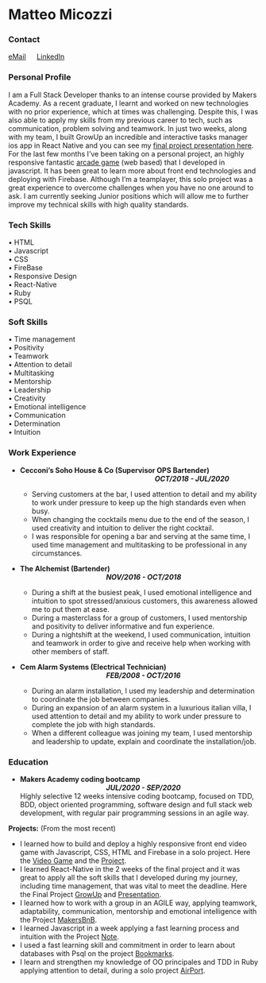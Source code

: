 # Matteo Micozzi
### Contact
[eMail](mailto:micozzimatteo@yahoo.it?subject=[GitHub]) &emsp; [LinkedIn](https://www.linkedin.com/in/matteo-micozzi-31947873/)
### Personal Profile

I am a Full Stack Developer thanks to an intense course provided by Makers Academy. As a recent graduate, I learnt and worked on new technologies with no prior experience, which at times was challenging. Despite this, I was also able to apply my skills from my previous career to tech, such as communication, problem solving and teamwork. In just two weeks, along with my team, I built GrowUp an incredible and interactive tasks manager ios app in React Native and you can see my [final project presentation here](https://www.youtube.com/watch?v=YatQ7l54Xjc).  
For the last few months I’ve been taking on a personal project, an highly responsive fantastic [arcade game](https://matteo-games.web.app) (web based) that I developed in javascript. It has been great to learn more about front end technologies and deploying with Firebase. Although I’m a teamplayer, this solo project was a great experience to overcome challenges when you have no one around to ask. I am currently seeking Junior positions which will allow me to further improve my technical skills with high quality standards.

### Tech Skills

• HTML  
• Javascript  
• CSS  
• FireBase  
• Responsive Design  
• React-Native  
• Ruby  
• PSQL  


### Soft Skills

• Time management  
• Positivity  
• Teamwork  
• Attention to detail  
• Multitasking  
• Mentorship  
• Leadership  
• Creativity  
• Emotional intelligence  
• Communication  
• Determination  
• Intuition  

### Work Experience

* **Cecconi’s Soho House & Co (Supervisor OPS Bartender) &emsp;&emsp;&emsp;&emsp;&emsp;&emsp;&emsp;&emsp; &emsp; &emsp; &emsp; &emsp; &emsp; &emsp; &emsp; &emsp; &emsp; _OCT/2018 - JUL/2020_**  

  * Serving customers at the bar, I used attention to detail and my ability to work under pressure to keep up the high standards even when busy.  
  * When changing the cocktails menu due to the end of the season, I used creativity and intuition to deliver the right cocktail.  
  * I was responsible for opening a bar and serving at the same time, I used time management and multitasking to be professional in any circumstances.  

* **The Alchemist (Bartender) &emsp;&emsp;&emsp;&emsp;&emsp;&emsp;&emsp; &emsp; &emsp; &emsp; &emsp; &emsp; &emsp; &emsp; &emsp; &emsp; &emsp; &emsp; &emsp; &emsp; &emsp; &emsp; &emsp; &emsp; &emsp; &emsp; &emsp; &emsp; _NOV/2016 - OCT/2018_**  
  
  * During a shift at the busiest peak, I used emotional intelligence and intuition to spot stressed/anxious customers, this awareness allowed me to put them at ease.  
  * During a masterclass for a group of customers, I used mentorship and positivity to deliver informative and fun experience.  
  * During a nightshift at the weekend, I used communication, intuition and teamwork in order to give and receive help when working with other members of staff.  

* **Cem Alarm Systems (Electrical Technician) &emsp;&emsp;&emsp;&emsp;&emsp;&emsp;&emsp;&emsp; &emsp; &emsp; &emsp; &emsp; &emsp; &emsp; &emsp; &emsp; &emsp; &emsp; &emsp; &emsp; &emsp; &emsp; _FEB/2008 - OCT/2016_**  

  * During an alarm installation, I used my leadership and determination to coordinate the job between companies.  
  * During an expansion of an alarm system in a luxurious italian villa, I used attention to detail and my ability to work under pressure to complete the job with high standards.  
  * When a different colleague was joining my team, I used mentorship and leadership to update, explain and coordinate the installation/job.  

### Education 

* **Makers Academy coding bootcamp &emsp;&emsp;&emsp;&emsp;&emsp;&emsp;&emsp;&emsp; &emsp; &emsp; &emsp; &emsp; &emsp; &emsp; &emsp; &emsp; &emsp; &emsp; &emsp; &emsp; &emsp; &emsp; &emsp; &emsp; &emsp; _JUL/2020 - SEP/2020_**  
Highly selective 12 weeks intensive coding bootcamp, focused on TDD, BDD, object oriented programming, software design and full stack web development, with regular pair programming sessions in an agile way.  

**Projects:**  (From the most recent)
  * I learned how to build and deploy a highly responsive front end video game with Javascript, CSS, HTML and Firebase in a solo project. Here the [Video Game](https://matteo-games.web.app) and the [Project](https://github.com/MatteoMicozzi/SpaceAttack).
  * I learned React-Native in the 2 weeks of the final project and it was great to apply all the soft skills that I developed during my journey, including time management, that was vital to meet the deadline. Here the Final Project [GrowUp](https://github.com/MatteoMicozzi/growup) and [Presentation](https://www.youtube.com/watch?v=YatQ7l54Xjc).  
  * I learned how to work with a group in an AGILE way, applying teamwork, adaptability, communication, mentorship and emotional intelligence with the Project [MakersBnB](https://github.com/MatteoMicozzi/makersbnb).   
  * I learned Javascript in a week applying a fast learning process and intuition with the Project [Note](https://github.com/MatteoMicozzi/note_js).  
  * I used a fast learning skill and commitment in order to learn about databases with Psql on the project [Bookmarks](https://github.com/MatteoMicozzi/bookmarks).  
  * I learn and strengthen my knowledge of OO principales and TDD in Ruby applying attention to detail, during a solo project [AirPort](https://github.com/MatteoMicozzi/airport_challenge).  


<!--
### Hi there 👋

**MatteoMicozzi/MatteoMicozzi** is a ✨ _special_ ✨ repository because its `README.md` (this file) appears on your GitHub profile.

Here are some ideas to get you started:

- 🔭 I’m currently working on ...
- 🌱 I’m currently learning ...
- 👯 I’m looking to collaborate on ...
- 🤔 I’m looking for help with ...
- 💬 Ask me about ...
- 📫 How to reach me: ...
- 😄 Pronouns: ...
- ⚡ Fun fact: ...
-->
